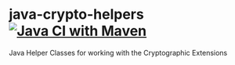 # java-crypto-helpers [![Java CI with Maven](https://github.com/Schm1tz1/java-crypto-helpers/actions/workflows/maven.yml/badge.svg)](https://github.com/Schm1tz1/java-crypto-helpers/actions/workflows/maven.yml)
Java Helper Classes for working with the Cryptographic Extensions
